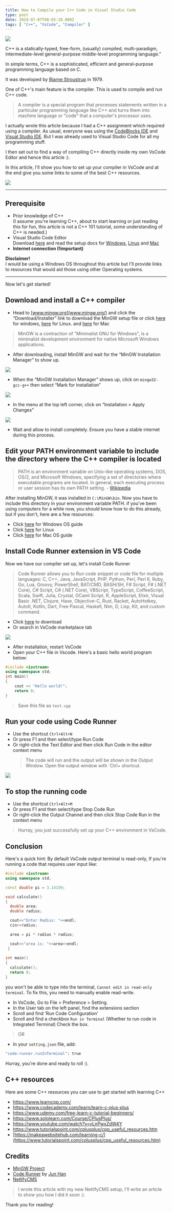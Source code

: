 ```yaml
---
title: How to Compile your C++ Code in Visual Studio Code
type: post
date: 2019-07-07T08:03:28.000Z
tags: [ "C++", "VsCode", "Compiler" ]
---
```

![](https://res.cloudinary.com/bolaji/image/upload/v1570636748/null/blog/0001/banner_zmgyt2.png)

C++ is a statically-typed, free-form, (usually) compiled, multi-paradigm, intermediate-level general-purpose middle-level programming language.”

In simple terms, C++ is a sophisticated, efficient and general-purpose programming language based on C. 

It was developed by [Bjarne Stroustrup](http://www.stroustrup.com/) in 1979.

One of C++'s main feature is the compiler. This is used to compile and run C++ code.

> A compiler is a special program that processes statements written in a particular programming language like C++ and turns them into machine language or "code" that a computer's processor uses. 

I actually wrote this article because I had a C++ assignment which required using a compiler. As usual, everyone was using the [CodeBlocks IDE](http://www.codeblocks.org/) and [Visual Studio IDE](https://visualstudio.microsoft.com/). But I was already used to Visual Studio Code for all my programming stuff.

I then set out to find a way of compiling C++ directly inside my own VsCode Editor and hence this article :).

In this article, I'll show you how to set up your compiler in VsCode and at the end give you some links to some of the best C++ resources.

![](https://media0.giphy.com/media/3o7TKUM3IgJBX2as9O/giphy.gif)

- - -

## Prerequisite

* Prior knowledge of C++ </br>
  (I assume you're learning C++, about to start learning or just reading this for fun, this article is not a C++ 101 tutorial, some understanding of C++ is needed.)
* Visual Studio Code Editor </br> Download [here](https://code.visualstudio.com/#alt-downloads) and read the setup docs for [Windows](https://code.visualstudio.com/docs/?dv=win), [Linux](https://code.visualstudio.com/docs/?dv=linux64_deb) and [Mac](https://code.visualstudio.com/docs/?dv=osx)
* **Internet connection (!important)**

**Disclaimer!** </br>
I would be using a Windows OS throughout this article but I'll provide links to resources that would aid those using other Operating systems.

- - -

Now let's get started!

## Download and install a C++ compiler

* Head to [www.mingw.org](www.mingw.org/) and click the “Download/Installer” link to download the MinGW setup file or click [here](https://osdn.net/projects/mingw/downloads/68260/mingw-get-setup.exe/) for windows, [here](http://www.mingw.org/wiki/LinuxCrossMinGW) for Linux. and [here](https://brewinstall.org/Install-mingw-w64-on-Mac-with-Brew/) for Mac

> MinGW is a contraction of "Minimalist GNU for Windows", is a minimalist development environment for native Microsoft Windows applications.
* After downloading, install MinGW and wait for the “MinGW Installation Manager” to show up.

![](https://res.cloudinary.com/bolaji/image/upload/v1570636748/null/blog/0001/01.png)

* When the “MinGW Installation Manager” shows up, click on `mingw32-gcc-g++` then select “Mark for Installation”

![](https://res.cloudinary.com/bolaji/image/upload/v1570636748/null/blog/0001/02.png)

* In the menu at the top left corner, click on “Installation  > Apply Changes”
  
![](https://res.cloudinary.com/bolaji/image/upload/v1570636748/null/blog/0001/03.png)

* Wait and allow to install completely. Ensure you have a stable internet during this process.

## Edit your PATH environment variable to include the directory where the C++ compiler is located

> PATH is an environment variable on Unix-like operating systems, DOS, OS/2, and Microsoft Windows, specifying a set of directories where executable programs are located. In general, each executing process or user session has its own PATH setting. - [Wikipedia](https://en.wikipedia.org/wiki/PATH_(variable))

After installing MinGW, it was installed in `C:\MinGW\bin`. Now you have to include this directory in your environment variable PATH. if you've been using computers for a while now, you should know how to do this already, but if you don't, here are a few resources:

* Click [here](https://www.computerhope.com/issues/ch000549.htm) for Windows OS guide
* Click [here](https://www.cyberciti.biz/faq/unix-linux-adding-path/) for Linux
* Click [here](https://hathaway.cc/2008/06/how-to-edit-your-path-environment-variables-on-mac/) for Mac OS guide

## Install Code Runner extension in VS Code

Now we have our compiler set up, let's install Code Runner

> Code Runner allows you to Run code snippet or code file for multiple languages: C, C++, Java, JavaScript, PHP, Python, Perl, Perl 6, Ruby, Go, Lua, Groovy, PowerShell, BAT/CMD, BASH/SH, F# Script, F# (.NET Core), C# Script, C# (.NET Core), VBScript, TypeScript, CoffeeScript, Scala, Swift, Julia, Crystal, OCaml Script, R, AppleScript, Elixir, Visual Basic .NET, Clojure, Haxe, Objective-C, Rust, Racket, AutoHotkey, AutoIt, Kotlin, Dart, Free Pascal, Haskell, Nim, D, Lisp, Kit, and custom command.

* Click [here](https://marketplace.visualstudio.com/items?itemName=formulahendry.code-runner) to download
* Or search in VsCode marketplace tab

![](https://res.cloudinary.com/bolaji/image/upload/v1570636748/null/blog/0001/04.png)

* After installation, restart VsCode
* Open your C++ file in Vscode. Here's a basic hello world program below:


```c++
#include <iostream>
using namespace std;
int main() 
{
    cout << "Hello world!";
    return 0;
}
```

> Save this file as `test.cpp`

## Run your code using Code Runner

* Use the shortcut `Ctrl+Alt+N`
* Or press F1 and then select/type Run Code
* Or right-click the Text Editor and then click Run Code in the editor context menu
  > The code will run and the output will be shown in the Output Window. Open the output window with `Ctrl+ shortcut.

![](https://res.cloudinary.com/bolaji/image/upload/v1570636748/null/blog/0001/05.png)



## To stop the running code

* Use the shortcut `Ctrl+Alt+M`
* Or press F1 and then select/type Stop Code Run
* Or right-click the Output Channel and then click Stop Code Run in the context menu

> Hurray, you just successfully set up your C++ environment in VsCode.

## Conclusion

Here's a quick hint: By default VsCode output terminal is read-only, If you're running a code that requires user input like:

```c++
#include <iostream>
using namespace std;

const double pi = 3.14159; 

void calculate()
{
  double area; 
  double radius;

  cout<<"Enter Radius: "<<endl; 
  cin>>radius;

  area = pi * radius * radius; 

  cout<<"area is: "<<area<<endl;
 }
 
int main()
{
  calculate(); 
  return 0;
}
```

you won't be able to type into the terminal, `Cannot edit in read-only terminal`.
To fix this, you need to manually enable read-write.

* In VsCode, Go to File > Preference > Setting.
* In the User tab on the left panel, find the extensions section
* Scroll and find 'Run Code Configuration'
* Scroll and find a checkbox `Run in Terminal` (Whether to run code in Integrated Terminal) Check the box.

> OR

* In your `setting.json` file, add:


```bash
"code-runner.runInTerminal": true
```

Hurray, you're done and ready to roll :).

## C++ resources

Here are some C++ resources you can use to get started with learning C++

* <https://www.learncpp.com/>
* <https://www.codecademy.com/learn/learn-c-plus-plus>
* <https://www.udemy.com/free-learn-c-tutorial-beginners/>
* <https://www.sololearn.com/Course/CPlusPlus/>
* <https://www.youtube.com/watch?v=vLnPwxZdW4Y>
* <https://www.tutorialspoint.com/cplusplus/cpp_useful_resources.htm>
* [https://makeawebsitehub.com/learning-c/](https://www.tutorialspoint.com/cplusplus/cpp_useful_resources.htm)

## Credits

* [MinGW Project](http://www.mingw.org/)
* [Code Runner](https://marketplace.visualstudio.com/items?itemName=formulahendry.code-runner) by [Jun Han](https://marketplace.visualstudio.com/publishers/formulahendry)
* [NetlifyCMS](https://www.netlifycms.org/)

> I wrote this article with my new NetlifyCMS setup, I'll write an article to show you how I did it soon :).

Thank you for reading!
